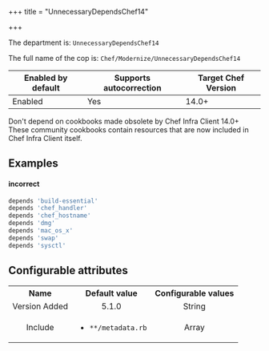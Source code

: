 +++
title = "UnnecessaryDependsChef14"

+++

<!-- This content is automatically generated. See https://github.com/chef/chef-web-docs/blob/main/generated/README.md -->

The department is: `UnnecessaryDependsChef14`

The full name of the cop is: `Chef/Modernize/UnnecessaryDependsChef14`

| Enabled by default | Supports autocorrection | Target Chef Version |
| --- | --- | --- |
| Enabled | Yes | 14.0+ |

Don't depend on cookbooks made obsolete by Chef Infra Client 14.0+ These community cookbooks contain resources that are now included in Chef Infra Client itself.

## Examples


#### incorrect

```ruby
depends 'build-essential'
depends 'chef_handler'
depends 'chef_hostname'
depends 'dmg'
depends 'mac_os_x'
depends 'swap'
depends 'sysctl'
```

## Configurable attributes

<table>
<tbody><tr>
<th>Name</th>
<th>Default value</th>
<th>Configurable values</th>
</tr>
<tr>
<td style="text-align:center">Version Added</td>
<td style="text-align:center">5.1.0</td>
<td style="text-align:center">String</td>
</tr>
<tr><td style="text-align:center">Include</td>
<td style="text-align:center"><ul>
<li><code>**/metadata.rb</code></li>
</ul>
</td>
<td style="text-align:center">Array</td>
</tr></tbody></table>
